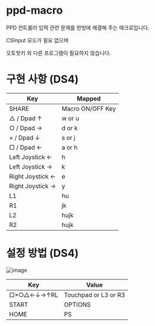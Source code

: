 # ppd-macro

PPD 컨트롤러 입력 관련 문제를 한방에 해결해 주는 매크로입니다.

CSInput 모드가 필요 없으며

오토핫키 외 다른 프로그램이 필요하지 않습니다.

# 구현 사항 (DS4)

| Key | Mapped |
| - | - |
| SHARE | Macro ON/OFF Key |
| △ / Dpad ↑ | w or u |
| ○ / Dpad → | d or k |
| × / Dpad ↓ | s or j |
| □ / Dpad ← | a or h |
| Left Joystick ← | h |
| Left Joystick → | k |
| Right Joystick ← | e |
| Right Joystick → | y |
| L1 | hu |
| R1 | jk |
| L2 | hujk |
| R2 | hujk |

# 설정 방법 (DS4)

![image](https://user-images.githubusercontent.com/25803226/171390016-a78b09ef-9f7f-43f8-94f1-6edc4339f56b.png)

| Key | Value |
| - | - |
| □×○△←↓→↑RL | Touchpad or L3 or R3 |
| START | OPTIONS |
| HOME | PS |
